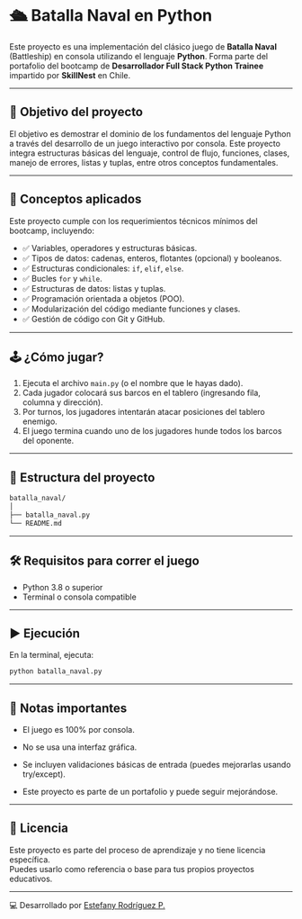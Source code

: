 # 🛳️ Batalla Naval en Python

Este proyecto es una implementación del clásico juego de **Batalla Naval** (Battleship) en consola utilizando el lenguaje **Python**. Forma parte del portafolio del bootcamp de **Desarrollador Full Stack Python Trainee** impartido por **SkillNest** en Chile.

---

## 🎯 Objetivo del proyecto

El objetivo es demostrar el dominio de los fundamentos del lenguaje Python a través del desarrollo de un juego interactivo por consola. Este proyecto integra estructuras básicas del lenguaje, control de flujo, funciones, clases, manejo de errores, listas y tuplas, entre otros conceptos fundamentales.

---

## 🧠 Conceptos aplicados

Este proyecto cumple con los requerimientos técnicos mínimos del bootcamp, incluyendo:

- ✅ Variables, operadores y estructuras básicas.
- ✅ Tipos de datos: cadenas, enteros, flotantes (opcional) y booleanos.
- ✅ Estructuras condicionales: `if`, `elif`, `else`.
- ✅ Bucles `for` y `while`.
- ✅ Estructuras de datos: listas y tuplas.
- ✅ Programación orientada a objetos (POO).
- ✅ Modularización del código mediante funciones y clases.
- ✅ Gestión de código con Git y GitHub.

---

## 🕹️ ¿Cómo jugar?

1. Ejecuta el archivo `main.py` (o el nombre que le hayas dado).
2. Cada jugador colocará sus barcos en el tablero (ingresando fila, columna y dirección).
3. Por turnos, los jugadores intentarán atacar posiciones del tablero enemigo.
4. El juego termina cuando uno de los jugadores hunde todos los barcos del oponente.

---

## 📁 Estructura del proyecto

```bash
batalla_naval/
│
├── batalla_naval.py
└── README.md
```

---

## 🛠️ Requisitos para correr el juego

- Python 3.8 o superior
- Terminal o consola compatible

---

## ▶️ Ejecución

En la terminal, ejecuta:

```bash
python batalla_naval.py
```

---

## 📌 Notas importantes

- El juego es 100% por consola.

- No se usa una interfaz gráfica.

- Se incluyen validaciones básicas de entrada (puedes mejorarlas usando try/except).

- Este proyecto es parte de un portafolio y puede seguir mejorándose.

---

## 📄 Licencia

Este proyecto es parte del proceso de aprendizaje y no tiene licencia específica.  
Puedes usarlo como referencia o base para tus propios proyectos educativos.

---

💻 Desarrollado por [Estefany Rodríguez P.](https://github.com/EstefanyRodriguezP)
